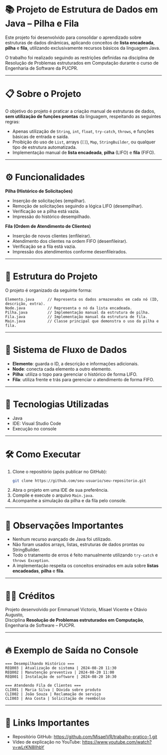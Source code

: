# 📚 Projeto de Estrutura de Dados em Java – Pilha e Fila

Este projeto foi desenvolvido para consolidar o aprendizado sobre estruturas de dados dinâmicas, aplicando conceitos de **lista encadeada**, **pilha** e **fila**, utilizando exclusivamente recursos básicos da linguagem Java.

O trabalho foi realizado seguindo as restrições definidas na disciplina de Resolução de Problemas estruturados em Computação durante o curso de Engenharia de Software da PUCPR.

---

# 📋 Sobre o Projeto

O objetivo do projeto é praticar a criação manual de estruturas de dados, **sem utilização de funções prontas** da linguagem, respeitando as seguintes regras:

- Apenas utilização de `String`, `int`, `float`, `try-catch`, `throws`, e funções básicas de entrada e saída.
- Proibição do uso de `List`, arrays (`[]`), `Map`, `StringBuilder`, ou qualquer tipo de estrutura automatizada.
- Implementação manual de **lista encadeada**, **pilha** (LIFO) e **fila** (FIFO).

---

# ⚙️ Funcionalidades

**Pilha (Histórico de Solicitações)**  
- Inserção de solicitações (empilhar).
- Remoção de solicitações seguindo a lógica LIFO (desempilhar).
- Verificação se a pilha está vazia.
- Impressão do histórico desempilhado.

**Fila (Ordem de Atendimento de Clientes)**  
- Inserção de novos clientes (enfileirar).
- Atendimento dos clientes na ordem FIFO (desenfileirar).
- Verificação se a fila está vazia.
- Impressão dos atendimentos conforme desenfileirados.

---

# 🧱 Estrutura do Projeto

O projeto é organizado da seguinte forma:

```
Elemento.java      // Representa os dados armazenados em cada nó (ID, descrição, extra).
Node.java          // Representa o nó da lista encadeada.
Pilha.java         // Implementação manual da estrutura de pilha.
Fila.java          // Implementação manual da estrutura de fila.
Main.java          // Classe principal que demonstra o uso da pilha e fila.
```

---

# 🔗 Sistema de Fluxo de Dados

- **Elemento**: guarda o ID, a descrição e informações adicionais.
- **Node**: conecta cada elemento a outro elemento.
- **Pilha**: utiliza o topo para gerenciar o histórico de forma LIFO.
- **Fila**: utiliza frente e trás para gerenciar o atendimento de forma FIFO.

---

# 🚀 Tecnologias Utilizadas

- Java
- IDE: Visual Studio Code
- Execução no console

---

# 🛠️ Como Executar

1. Clone o repositório (após publicar no GitHub):
   ```bash
   git clone https://github.com/seu-usuario/seu-repositorio.git
   ```
2. Abra o projeto em uma IDE de sua preferência.
3. Compile e execute o arquivo `Main.java`.
4. Acompanhe a simulação da pilha e da fila pelo console.

---

# 📌 Observações Importantes

- Nenhum recurso avançado de Java foi utilizado.
- Não foram usados arrays, listas, estruturas de dados prontas ou StringBuilder.
- Todo o tratamento de erros é feito manualmente utilizando `try-catch` e `throws Exception`.
- A implementação respeita os conceitos ensinados em aula sobre **listas encadeadas**, **pilha** e **fila**.

---

# 👨‍💼 Créditos

Projeto desenvolvido por Emmanuel Victorio, Misael Vicente e Otávio Augusto,  
Disciplina **Resolução de Problemas estruturados em Computação**, Engenharia de Software – PUCPR.

---

# 🔥 Exemplo de Saída no Console

```
=== Desempilhando Histórico ===
REQ003 | Atualização de sistema | 2024-08-20 11:30
REQ002 | Manutenção preventiva | 2024-08-20 11:00
REQ001 | Instalação de software | 2024-08-20 10:30

=== Atendendo Fila de Clientes ===
CLI001 | Maria Silva | Dúvida sobre produto
CLI002 | João Souza | Reclamação de serviço
CLI003 | Ana Costa | Solicitação de reembolso
```

---

# 📌 Links Importantes

- Repositório GitHub: https://github.com/MisaelVR/trabalho-pratico-1.git
- Vídeo de explicação no YouTube: https://www.youtube.com/watch?v=wLrKN8llhbY
